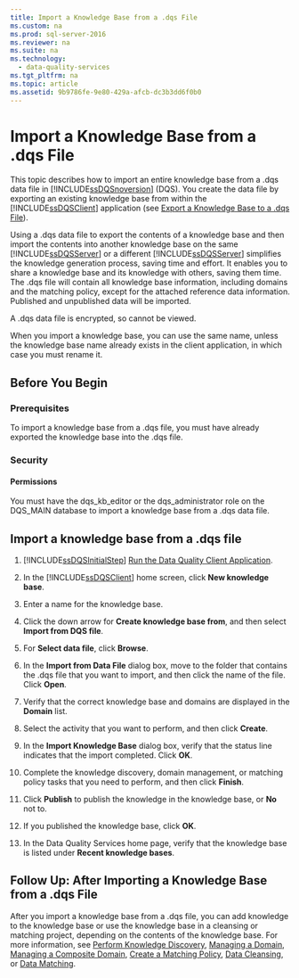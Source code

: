 ```yaml
---
title: Import a Knowledge Base from a .dqs File
ms.custom: na
ms.prod: sql-server-2016
ms.reviewer: na
ms.suite: na
ms.technology: 
  - data-quality-services
ms.tgt_pltfrm: na
ms.topic: article
ms.assetid: 9b9786fe-9e80-429a-afcb-dc3b3dd6f0b0
---
```

# Import a Knowledge Base from a .dqs File
  This topic describes how to import an entire knowledge base from a .dqs data file in [!INCLUDE[ssDQSnoversion](../../Token\Other/ssDQSnoversion_md.md)] \(DQS\). You create the data file by exporting an existing knowledge base from within the [!INCLUDE[ssDQSClient](../../Token\Other/ssDQSClient_md.md)] application \(see [Export a Knowledge Base to a .dqs File](../../Topics\TopicNameContainA/Export-a-Knowledge-Base-to-a-.dqs-File.md)\).  
  
 Using a .dqs data file to export the contents of a knowledge base and then import the contents into another knowledge base on the same [!INCLUDE[ssDQSServer](../../Token\Other/ssDQSServer_md.md)] or a different [!INCLUDE[ssDQSServer](../../Token\Other/ssDQSServer_md.md)] simplifies the knowledge generation process, saving time and effort. It enables you to share a knowledge base and its knowledge with others, saving them time. The .dqs file will contain all knowledge base information, including domains and the matching policy, except for the attached reference data information. Published and unpublished data will be imported.  
  
 A .dqs data file is encrypted, so cannot be viewed.  
  
 When you import a knowledge base, you can use the same name, unless the knowledge base name already exists in the client application, in which case you must rename it.  
  
##  <a name="BeforeYouBegin"></a> Before You Begin  
  
###  <a name="Prerequisites"></a> Prerequisites  
 To import a knowledge base from a .dqs file, you must have already exported the knowledge base into the .dqs file.  
  
###  <a name="Security"></a> Security  
  
####  <a name="Permissions"></a> Permissions  
 You must have the dqs\_kb\_editor or the dqs\_administrator role on the DQS\_MAIN database to import a knowledge base from a .dqs data file.  
  
##  <a name="Import"></a> Import a knowledge base from a .dqs file  
  
1.  [!INCLUDE[ssDQSInitialStep](../../Token\Other/ssDQSInitialStep_md.md)] [Run the Data Quality Client Application](../../Topics\TopicNameNotContainA/Run-the-Data-Quality-Client-Application.md).  
  
2.  In the [!INCLUDE[ssDQSClient](../../Token\Other/ssDQSClient_md.md)] home screen, click **New knowledge base**.  
  
3.  Enter a name for the knowledge base.  
  
4.  Click the down arrow for **Create knowledge base from**, and then select **Import from DQS file**.  
  
5.  For **Select data file**, click **Browse**.  
  
6.  In the **Import from Data File** dialog box, move to the folder that contains the .dqs file that you want to import, and then click the name of the file. Click **Open**.  
  
7.  Verify that the correct knowledge base and domains are displayed in the **Domain** list.  
  
8.  Select the activity that you want to perform, and then click **Create**.  
  
9. In the **Import Knowledge Base** dialog box, verify that the status line indicates that the import completed. Click **OK**.  
  
10. Complete the knowledge discovery, domain management, or matching policy tasks that you need to perform, and then click **Finish**.  
  
11. Click **Publish** to publish the knowledge in the knowledge base, or **No** not to.  
  
12. If you published the knowledge base, click **OK**.  
  
13. In the Data Quality Services home page, verify that the knowledge base is listed under **Recent knowledge bases**.  
  
##  <a name="FollowUp"></a> Follow Up: After Importing a Knowledge Base from a .dqs File  
 After you import a knowledge base from a .dqs file, you can add knowledge to the knowledge base or use the knowledge base in a cleansing or matching project, depending on the contents of the knowledge base. For more information, see [Perform Knowledge Discovery](../../Topics\TopicNameNotContainA/Perform-Knowledge-Discovery.md), [Managing a Domain](../../Topics\TopicNameContainA/Managing-a-Domain.md), [Managing a Composite Domain](../../Topics\TopicNameContainA/Managing-a-Composite-Domain.md), [Create a Matching Policy](../../Topics\TopicNameContainA/Create-a-Matching-Policy.md), [Data Cleansing](../../Topics\TopicNameNotContainA/Data-Cleansing.md), or [Data Matching](../../Topics\TopicNameNotContainA/Data-Matching.md).  
  
  